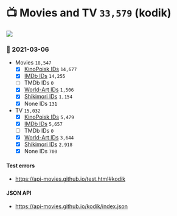 # :tv: Movies and TV `33,579` (kodik)

<a href="https://API-Movies.github.io"><img src="https://API-Movies.github.io/banner.png?cache"></a>

### :date: 2021-03-06
- Movies `18,547`
  - [x] <a href="https://API-Movies.github.io/kodik/movie_kinopoisk_ids.json">KinoPoisk IDs</a> `14,677`
  - [x] <a href="https://API-Movies.github.io/kodik/movie_imdb_ids.json">IMDb IDs</a> `14,255`
  - [ ] TMDb IDs `0`
  - [x] <a href="https://API-Movies.github.io/kodik/movie_world_art_ids.json">World-Art IDs</a> `1,506`
  - [x] <a href="https://API-Movies.github.io/kodik/movie_shikimori_ids.json">Shikimori IDs</a> `1,154`
  - [x] None IDs `131`
- TV `15,032`
  - [x] <a href="https://API-Movies.github.io/kodik/tv_kinopoisk_ids.json">KinoPoisk IDs</a> `5,479`
  - [x] <a href="https://API-Movies.github.io/kodik/tv_imdb_ids.json">IMDb IDs</a> `5,657`
  - [ ] TMDb IDs `0`
  - [x] <a href="https://API-Movies.github.io/kodik/tv_world_art_ids.json">World-Art IDs</a> `3,644`
  - [x] <a href="https://API-Movies.github.io/kodik/tv_shikimori_ids.json">Shikimori IDs</a> `2,918`
  - [x] None IDs `700`
#### Test errors
- <a href='https://api-movies.github.io/test.html#kodik'>https://api-movies.github.io/test.html#kodik</a>
#### JSON API
- <a href='https://api-movies.github.io/kodik/index.json'>https://api-movies.github.io/kodik/index.json</a>

